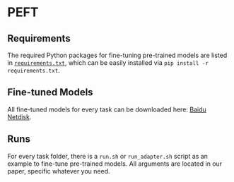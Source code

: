 # PEFT

## Requirements

The required Python packages for fine-tuning pre-trained models are listed in [`requirements.txt`](requirements.txt), which can be easily installed via `pip install -r requirements.txt`.

## Fine-tuned Models

All fine-tuned models for every task can be downloaded here: 
[Baidu Netdisk](https://pan.baidu.com/s/10Upa_z3UBKo7cJmx0Aw45g?pwd=lhpz).


## Runs
For every task folder, there is a `run.sh` or `run_adapter.sh` script as an example 
to fine-tune pre-trained models. All arguments are located in our paper, specific whatever you need.
